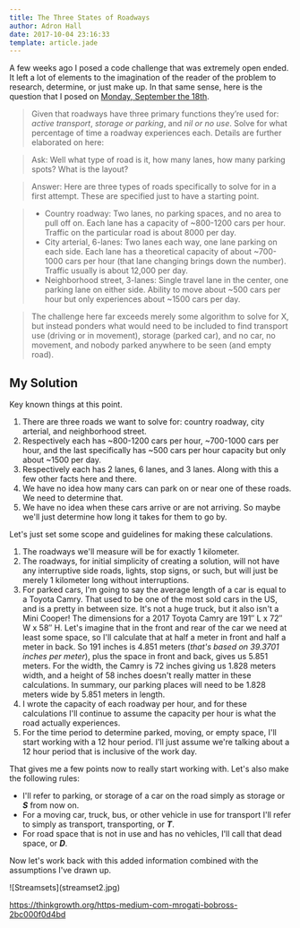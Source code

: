 ```yaml
---
title: The Three States of Roadways
author: Adron Hall
date: 2017-10-04 23:16:33
template: article.jade
---
```

A few weeks ago I posed a code challenge that was extremely open ended. It left a lot of elements to the imagination of the reader of the problem to research, determine, or just make up. In that same sense, here is the question that I posed on [Monday, September the 18th](/articles/thrashing-code-metal-monday-09-18-2017/).

> Given that roadways have three primary functions they’re used for: *active transport*, *storage or parking*, and *nil or no use*. Solve for what percentage of time a roadway experiences each. Details are further elaborated on here:

> Ask: Well what type of road is it, how many lanes, how many parking spots? What is the layout?

> Answer: Here are three types of roads specifically to solve for in a first attempt. These are specified just to have a starting point.

> * Country roadway: Two lanes, no parking spaces, and no area to pull off on. Each lane has a capacity of ~800-1200 cars per hour. Traffic on the particular road is about 8000 per day.
> * City arterial, 6-lanes: Two lanes each way, one lane parking on each side. Each lane has a theoretical capacity of about ~700-1000 cars per hour (that lane changing brings down the number). Traffic usually is about 12,000 per day.
> * Neighborhood street, 3-lanes: Single travel lane in the center, one parking lane on either side. Ability to move about ~500 cars per hour but only experiences about ~1500 cars per day.

> The challenge here far exceeds merely some algorithm to solve for X, but instead ponders what would need to be included to find transport use (driving or in movement), storage (parked car), and no car, no movement, and nobody parked anywhere to be seen (and empty road).

<span class="more"></span>

## My Solution

Key known things at this point.

1. There are three roads we want to solve for: country roadway, city arterial, and neighborhood street.
2. Respectively each has ~800-1200 cars per hour, ~700-1000 cars per hour, and the last specifically has ~500 cars per hour capacity but only about ~1500 per day.
3. Respectively each has 2 lanes, 6 lanes, and 3 lanes. Along with this a few other facts here and there.
4. We have no idea how many cars can park on or near one of these roads. We need to determine that.
5. We have no idea when these cars arrive or are not arriving. So maybe we'll just determine how long it takes for them to go by.

Let's just set some scope and guidelines for making these calculations.

1. The roadways we'll measure will be for exactly 1 kilometer.
2. The roadways, for initial simplicity of creating a solution, will not have any interruptive side roads, lights, stop signs, or such, but will just be merely 1 kilometer long without interruptions.
3. For parked cars, I'm going to say the average length of a car is equal to a Toyota Camry. That used to be one of the most sold cars in the US, and is a pretty in between size. It's not a huge truck, but it also isn't a Mini Cooper! The dimensions for a 2017 Toyota Camry are 191″ L x 72″ W x 58″ H. Let's imagine that in the front and rear of the car we need at least some space, so I'll calculate that at half a meter in front and half a meter in back. So 191 inches is 4.851 meters (*that's based on 39.3701 inches per meter*), plus the space in front and back, gives us 5.851 meters. For the width, the Camry is 72 inches giving us 1.828 meters width, and a height of 58 inches doesn't really matter in these calculations. In summary, our parking places will need to be 1.828 meters wide by 5.851 meters in length.
4. I wrote the capacity of each roadway per hour, and for these calculations I'll continue to assume the capacity per hour is what the road actually experiences.
5. For the time period to determine parked, moving, or empty space, I'll start working with a 12 hour period. I'll just assume we're talking about a 12 hour period that is inclusive of the work day.

That gives me a few points now to really start working with. Let's also make the following rules:

* I'll refer to parking, or storage of a car on the road simply as storage or ***S*** from now on.
* For a moving car, truck, bus, or other vehicle in use for transport I'll refer to simply as transport, transporting, or ***T***.
* For road space that is not in use and has no vehicles, I'll call that dead space, or ***D***.

Now let's work back with this added information combined with the assumptions I've drawn up.



<div class="image float-right">
    ![Streamsets](streamset2.jpg)
</div>

https://thinkgrowth.org/https-medium-com-mrogati-bobross-2bc000f0d4bd
